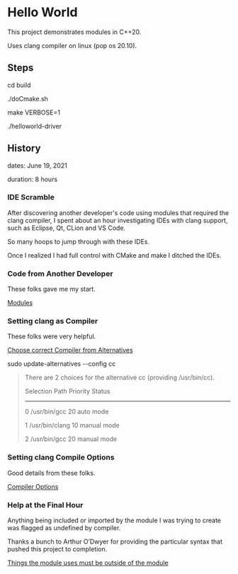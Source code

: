 # Hello World

This project demonstrates modules in C++20.

Uses clang compiler on linux (pop os 20.10).

## Steps

cd build

./doCmake.sh

make VERBOSE=1

./helloworld-driver

## History

dates: June 19, 2021

duration: 8 hours

### IDE Scramble

After discovering another developer's code using modules that required the clang compiler, I spent about an hour investigating IDEs with clang support, such as Eclipse, Qt, CLion and VS Code.

So many hoops to jump through with these IDEs.

Once I realized I had full control with CMake and make I ditched the IDEs.

### Code from Another Developer

These folks gave me my start.

[Modules](https://stackoverflow.com/questions/57300495/how-to-use-c20-modules-with-cmake)

### Setting clang as Compiler

These folks were very helpful.

[Choose correct Compiler from Alternatives](https://askubuntu.com/questions/791616/set-clang-3-8-as-default)

sudo update-alternatives --config cc

> There are 2 choices for the alternative cc (providing /usr/bin/cc).
> 
>   Selection    Path            Priority   Status
>   
> ------------------------------------------------------------
>   0            /usr/bin/gcc     20        auto mode
>   
>   1            /usr/bin/clang   10        manual mode
> 
>   2            /usr/bin/gcc     20        manual mode

### Setting clang Compile Options

Good details from these folks.

[Compiler Options](https://stackoverflow.com/questions/7031126/switching-between-gcc-and-clang-llvm-using-cmake)

### Help at the Final Hour

Anything being included or imported by the module I was trying to create was flagged as undefined by compiler.

Thanks a bunch to Arthur O’Dwyer for providing the particular syntax that pushed this project to completion.

[Things the module uses must be outside of the module](https://quuxplusone.github.io/blog/2019/11/07/modular-hello-world/)




